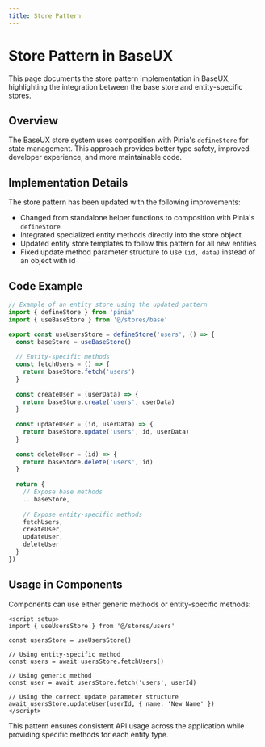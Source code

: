 ```yaml
---
title: Store Pattern
---
```


# Store Pattern in BaseUX

This page documents the store pattern implementation in BaseUX, highlighting the integration between the base store and entity-specific stores.

## Overview

The BaseUX store system uses composition with Pinia's `defineStore` for state management. This approach provides better type safety, improved developer experience, and more maintainable code.

## Implementation Details

The store pattern has been updated with the following improvements:

- Changed from standalone helper functions to composition with Pinia's `defineStore`
- Integrated specialized entity methods directly into the store object
- Updated entity store templates to follow this pattern for all new entities
- Fixed update method parameter structure to use `(id, data)` instead of an object with id

## Code Example

```js
// Example of an entity store using the updated pattern
import { defineStore } from 'pinia'
import { useBaseStore } from '@/stores/base'

export const useUsersStore = defineStore('users', () => {
  const baseStore = useBaseStore()
  
  // Entity-specific methods
  const fetchUsers = () => {
    return baseStore.fetch('users')
  }
  
  const createUser = (userData) => {
    return baseStore.create('users', userData)
  }
  
  const updateUser = (id, userData) => {
    return baseStore.update('users', id, userData)
  }
  
  const deleteUser = (id) => {
    return baseStore.delete('users', id)
  }
  
  return {
    // Expose base methods
    ...baseStore,
    
    // Expose entity-specific methods
    fetchUsers,
    createUser,
    updateUser,
    deleteUser
  }
})
```

## Usage in Components

Components can use either generic methods or entity-specific methods:

```vue
<script setup>
import { useUsersStore } from '@/stores/users'

const usersStore = useUsersStore()

// Using entity-specific method
const users = await usersStore.fetchUsers()

// Using generic method
const user = await usersStore.fetch('users', userId)

// Using the correct update parameter structure
await usersStore.updateUser(userId, { name: 'New Name' })
</script>
```

This pattern ensures consistent API usage across the application while providing specific methods for each entity type.
